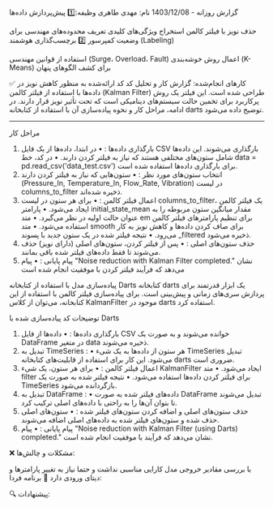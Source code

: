 
گزارش روزانه - 1403/12/08
نام: مهدی طاهری 
وظیفه:1️⃣ پیش‌پردازش داده‌ها

حذف نویز با فیلتر کالمن
استخراج ویژگی‌های کلیدی
تعریف محدوده‌های مهندسی برای وضعیت کمپرسور
2️⃣ برچسب‌گذاری هوشمند (Labeling)

استفاده از قوانین مهندسی (Surge، Overload، Fault)
اعمال روش خوشه‌بندی (K-Means) برای کشف الگوهای پنهان



✅ کارهای انجام‌شده:
گزارش کار و تحلیل کد
کد ارائه‌شده به منظور کاهش نویز در داده‌ها با استفاده از فیلتر کالمن (Kalman Filter) طراحی شده است. این فیلتر یک روش پرکاربرد برای تخمین حالت سیستم‌های دینامیکی است که تحت تأثیر نویز قرار دارند. در ادامه، مراحل کار و نحوه پیاده‌سازی آن با استفاده از کتابخانه darts توضیح داده می‌شود.
________________________________________
مراحل کار
1.	بارگذاری داده‌ها :
•	در ابتدا، داده‌ها از یک فایل CSV بارگذاری می‌شوند. این داده‌ها شامل ستون‌های مختلفی هستند که نیاز به فیلتر کردن دارند.
•	در کد، خط data = pd.read_csv('data_test.csv') برای بارگذاری داده‌ها استفاده شده است.
2.	انتخاب ستون‌های مورد نظر :
•	ستون‌هایی که نیاز به فیلتر کردن دارند (Pressure_In, Temperature_In, Flow_Rate, Vibration) در لیست columns_to_filter ذخیره شده‌اند.
3.	اعمال فیلتر کالمن :
•	برای هر ستون در لیست columns_to_filter، یک فیلتر کالمن ایجاد می‌شود.
•	پارامتر initial_state_mean مقدار میانگین ستون مربوطه را به عنوان حالت اولیه در نظر می‌گیرد.
•	متد em برای تنظیم پارامترهای فیلتر کالمن استفاده می‌شود.
•	متد smooth برای صاف کردن داده‌ها و کاهش نویز به کار می‌رود.
•	نتیجه فیلتر شده در یک ستون جدید با پسوند _filtered ذخیره می‌شود.
4.	حذف ستون‌های اصلی :
•	پس از فیلتر کردن، ستون‌های اصلی (دارای نویز) حذف می‌شوند تا فقط داده‌های فیلتر شده باقی بمانند.
5.	پیام پایانی :
•	پیام "Noise reduction with Kalman Filter completed." نشان می‌دهد که فرآیند فیلتر کردن با موفقیت انجام شده است





پیاده‌سازی مدل با استفاده از کتابخانه Darts
کتابخانه darts یک ابزار قدرتمند برای پردازش سری‌های زمانی و پیش‌بینی است. برای پیاده‌سازی فیلتر کالمن با استفاده از این کتابخانه، می‌توان از کلاس KalmanFilter موجود در darts استفاده کرد.


توضیحات کد پیاده‌سازی شده با Darts
1.	بارگذاری داده‌ها :
•	داده‌ها از فایل CSV خوانده می‌شوند و به صورت یک DataFrame در متغیر data ذخیره می‌شوند.
2.	تبدیل به TimeSeries :
•	هر ستون از داده‌ها به یک شیء TimeSeries تبدیل می‌شود. این کار برای استفاده از قابلیت‌های کتابخانه darts ضروری است.
3.	اعمال فیلتر کالمن :
•	برای هر ستون، یک شیء KalmanFilter ایجاد می‌شود.
•	متد filter برای فیلتر کردن داده‌ها استفاده می‌شود.
•	نتیجه فیلتر شده به صورت یک TimeSeries بازگردانده می‌شود.
4.	تبدیل به DataFrame :
•	داده‌های فیلتر شده به صورت DataFrame تبدیل می‌شوند تا بتوان آن‌ها را به راحتی با داده‌های اصلی ترکیب کرد.
5.	حذف ستون‌های اصلی و اضافه کردن ستون‌های فیلتر شده :
•	ستون‌های اصلی حذف شده و ستون‌های فیلتر شده به داده‌های اصلی اضافه می‌شوند.
6.	پیام پایانی :
•	پیام "Noise reduction with Kalman Filter (using Darts) completed." نشان می‌دهد که فرآیند با موفقیت انجام شده است.






❌ مشکلات و چالش‌ها:

با بررسی مقادیر خروجی مدل کارایی مناسبی نداشت و حتما نیاز به تغییر پارامترها و دیتای ورودی دارد
🎯 برنامه فردا:

🔍 پیشنهادات:
